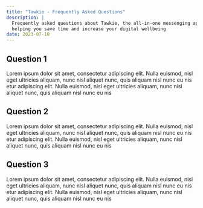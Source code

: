 ```yaml
---
title: "Tawkie - Frequently Asked Questions"
description: |
  Frequently asked questions about Tawkie, the all-in-one messenging app
  helping you save time and increase your digital wellbeing
date: 2023-07-10
---
```


## Question 1

Lorem ipsum dolor sit amet, consectetur adipiscing elit. Nulla euismod, nisl eget ultricies aliquam, nunc nisl aliquet nunc, quis aliquam nisl nunc eu nis etur adipiscing elit. Nulla euismod, nisl eget ultricies aliquam, nunc nisl aliquet nunc, quis aliquam nisl nunc eu nis

## Question 2

Lorem ipsum dolor sit amet, consectetur adipiscing elit. Nulla euismod, nisl eget ultricies aliquam, nunc nisl aliquet nunc, quis aliquam nisl nunc eu nis etur adipiscing elit. Nulla euismod, nisl eget ultricies aliquam, nunc nisl aliquet nunc, quis aliquam nisl nunc eu nis

## Question 3

Lorem ipsum dolor sit amet, consectetur adipiscing elit. Nulla euismod, nisl eget ultricies aliquam, nunc nisl aliquet nunc, quis aliquam nisl nunc eu nis etur adipiscing elit. Nulla euismod, nisl eget ultricies aliquam, nunc nisl aliquet nunc, quis aliquam nisl nunc eu nis
